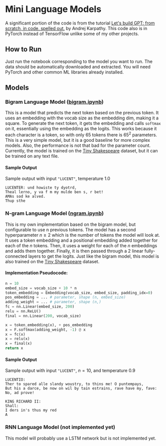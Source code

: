 # Mini Language Models

A significant portion of the code is from the tutorial [Let's build GPT: from scratch, in code, spelled out.](https://www.youtube.com/watch?v=kCc8FmEb1nY&t=2064s&ab_channel=AndrejKarpathy) by Andrej Karpathy. This code also is in PyTorch instead of TensorFlow unlike some of my other projects.

## How to Run

Just run the notebook corresponding to the model you want to run. The data should be automatically downloaded and extracted. You will need PyTorch and other common ML libraries already installed.

## Models

### Bigram Language Model ([bigram.ipynb](/bigram.ipynb))

This is a model that predicts the next token based on the previous token. It uses an embedding with the vocab size as the embedding dim, making it a square. To generate the next token, it gets the embedding and calls `softmax` on it, essentially using the embedding as the logits. This works because it each character is a token, so with only 65 tokens there is $65^2$ parameters. This is a very simple model, but it is a good baseline for more complex models. Also, the performance is not that bad for the parameter count. Currently, the model is trained on the [Tiny Shakespeare](https://raw.githubusercontent.com/karpathy/char-rnn/master/data/tinyshakespeare/input.txt) dataset, but it can be trained on any text file.

#### Sample Output

Sample output with input `"LUCENT"`, temperature $1.0$

```
LUCENTER: und howiste ty dyotrd,
Theal lerno, y va f m my mulde ben s, r bet!
AMAs sod ke alved.
Thup sthe
```

### N-gram Language Model ([ngram.ipynb](/ngram.ipynb))

This is my own implementation based on the bigram model, but configurable to use n previous tokens. The model has a second hyperparameter $n \ge 2$ which is the number of tokens the model will look at. It uses a token embedding and a positional embedding added together for each of the $n$ tokens. Then, it uses a weight for each of the $n$ embeddings and adds them together. Finally, it is then passed through a 2 linear fully-connected layers to get the logits. Just like the bigram model, this model is also trained on the [Tiny Shakespeare](https://raw.githubusercontent.com/karpathy/char-rnn/master/data/tinyshakespeare/input.txt) dataset.

#### Implementation Pseudocode:

```python
n = 10
embed_size = vocab_size + 10 * n
token_embedding = Embedding(vocab_size, embed_size, padding_idx=0)
pos_embedding = ... # parameter, shape (n, embed_size)
adding_weight = ... # parameter, shape (n,)
fc = nn.Linear(embed_size, 200)
relu = nn.ReLU()
final = nn.Linear(200, vocab_size)

x = token_embedding(x), + pos_embedding
x = F.softmax(adding_weight, -1) @ x
x = fc(x)
x = relu(x)
x = final(x)
return x
```

#### Sample Output

Sample output with input `"LUCENT"`, $n = 10$, and temperature $0.9$

```
LUCENTIO:
Ther to spared alle slandy woustry, to thins me! O puntempays,
But his a darce, be now on wil by tain estrains, rave have my, fave:
No, ad prove!

KING RICHARD II:
Shall:
I ders in's thus my red
A
```

### RNN Language Model (not implemented yet)

This model will probably use a LSTM network but is not implemented yet.

